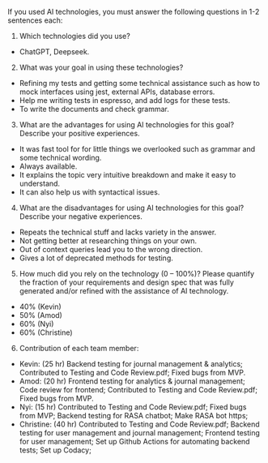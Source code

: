 If you used AI technologies, you must answer the following questions in 1-2 sentences each:
1. Which technologies did you use? 
- ChatGPT, Deepseek.
2. What was your goal in using these technologies?
- Refining my tests and getting some technical assistance such as how to mock interfaces using jest, external APIs, database errors.
- Help me writing tests in espresso, and add logs for these tests.
- To write the documents and check grammar.
3. What are the advantages for using AI technologies for this goal? Describe your positive
experiences.
- It was fast tool for for little things we overlooked such as grammar and some technical wording.
- Always available.
- It explains the topic very intuitive breakdown and make it easy to understand.
- It can also help us with syntactical issues.
4. What are the disadvantages for using AI technologies for this goal? Describe your negative experiences.
- Repeats the technical stuff and lacks variety in the answer.
- Not getting better at researching things on your own.
- Out of context queries lead you to the wrong direction.
- Gives a lot of deprecated methods for testing.
5. How much did you rely on the technology (0 – 100%)? Please quantify the fraction of your
requirements and design spec that was fully generated and/or refined with the assistance of
AI technology.
- 40% (Kevin)
- 50% (Amod)
- 60% (Nyi)
- 60% (Christine)
6. Contribution of each team member:
- Kevin: (25 hr) Backend testing for journal management & analytics; Contributed to Testing and Code Review.pdf; Fixed bugs from MVP.
- Amod: (20 hr) Frontend testing for analytics & journal management; Code review for frontend; Contributed to Testing and Code Review.pdf; Fixed bugs from MVP.
- Nyi: (15 hr) Contributed to Testing and Code Review.pdf; Fixed bugs from MVP; Backend testing for RASA chatbot; Make RASA bot https;
- Christine: (40 hr) Contributed to Testing and Code Review.pdf; Backend testing for user management and journal management; Frontend testing for user management; Set up Github Actions for automating backend tests; Set up Codacy;